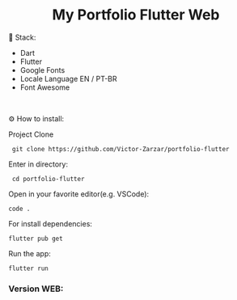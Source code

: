 <h1 align="center" id="header">
 My Portfolio Flutter Web
</h1>

🤖 Stack:

- Dart
- Flutter
- Google Fonts
- Locale Language EN / PT-BR
- Font Awesome

<br />

⚙️ How to install:

Project Clone

     git clone https://github.com/Victor-Zarzar/portfolio-flutter

Enter in directory:

     cd portfolio-flutter

Open in your favorite editor(e.g. VSCode):

    code .

For install dependencies:

    flutter pub get

Run the app:

    flutter run

### Version WEB:
